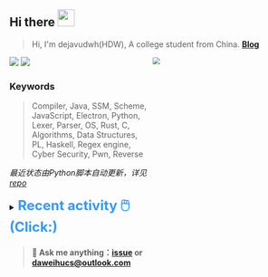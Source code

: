 ## Hi there <img src="https://raw.githubusercontent.com/MartinHeinz/MartinHeinz/master/wave.gif" width="30px">

> Hi, I'm dejavudwh(HDW), A college student from China. **[Blog](https://www.cnblogs.com/secoding)** 

![](https://komarev.com/ghpvc/?username=dejavudwh)
<img src="https://img.shields.io/badge/BLOG-dejavudwh-blue"><a href="https://www.cnblogs.com/secoding/"></a></img>
<img align="right" width="50%" src="https://github-readme-stats.vercel.app/api?username=dejavudwh&show_icons=true&theme=onedark&count_private=true" style="zoom: 80%;" /> 

### Keywords 

> Compiler, Java, SSM, Scheme, JavaScript, Electron, Python, Lexer, Parser, OS, Rust, C, Algorithms, Data Structures, PL, Haskell, Regex engine, Cyber Security, Pwn, Reverse

*最近状态由Python脚本自动更新，详见<a href="https://github.com/dejavudwh/dejavudwh"> repo</a>*

<details>

  <summary><font size="5.5" color="#3399FF"><b>Recent activity 🖱️(Click:)</b></font></summary>

  - <details open>

    <summary><font size="3.5" color="#3399FF"><b>Recent Post 🖱️</b></font></summary>
    <br>
    <table>
    <tr>
    <td>
    <!-- ZHIHUPOSTS:START --> 

    <!-- ZHIHUPOSTS:END -->
    </td>
    <td>
    <!-- GITHUB:START -->

    - [dejavudwh commented on issue dejavudwh/about-rt-thread#10](https://github.com/dejavudwh/about-rt-thread/issues/10) - 2023-05-11T17:58:28Z
    - [dejavudwh opened an issue in dejavudwh/about-rt-thread](https://github.com/dejavudwh/about-rt-thread/issues/10) - 2023-05-11T17:58:04Z
    - [dejavudwh opened an issue in dejavudwh/about-rt-thread](https://github.com/dejavudwh/about-rt-thread/issues/9) - 2023-05-11T17:56:37Z
    - [dejavudwh pushed to master in dejavudwh/rt-thread](https://github.com/dejavudwh/rt-thread/compare/e1c023b1c4...e55356b51c) - 2023-05-11T12:52:35Z
    - [dejavudwh pushed to master in dejavudwh/rt-thread](https://github.com/dejavudwh/rt-thread/compare/f85b2c5e7c...e1c023b1c4) - 2023-05-11T12:49:40Z
    <!-- GITHUB:END -->
    </td>
    </tr>
    </table>
  </details>

</details>

> #### 💬 Ask me anything：[issue](https://github.com/dejavudwh/dejavudwh/issues) or [daweihucs@outlook.com](mailto:daweihucs@outlook.com)